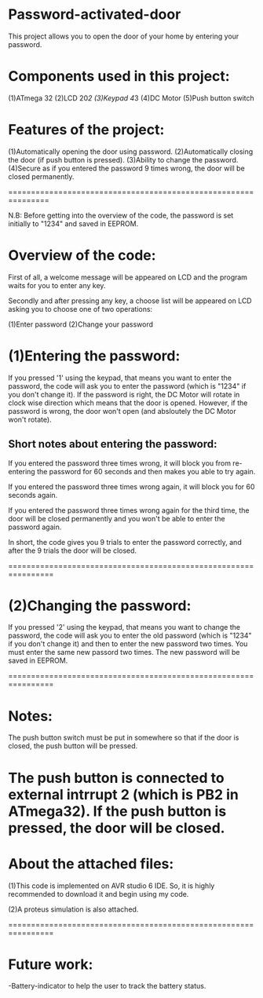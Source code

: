Password-activated-door
=======================

This project allows you to open the door of your home by entering your password.

Components used in this project:
================================
(1)ATmega 32
(2)LCD 20*2
(3)Keypad 4*3
(4)DC Motor
(5)Push button switch

Features of the project:
========================
(1)Automatically opening the door using password.
(2)Automatically closing the door (if push button is pressed).
(3)Ability to change the password.
(4)Secure as if you entered the password 9 times wrong, the door 
   will be closed permanently.

===============================================================

N.B: Before getting into the overview of the code, the password is set initially to "1234" and saved in EEPROM.

Overview of the code:
=====================

First of all, a welcome message will be appeared on LCD and the program waits for you to enter any key.

Secondly and after pressing any key, a choose list will be appeared on LCD asking you to choose one of two operations:

(1)Enter password 
(2)Change your password

(1)Entering the password:
=========================
If you pressed '1' using the keypad, that means you want to enter the password, the code will ask you to enter the password (which is "1234" if you don't change it).
If the password is right, the DC Motor will rotate in clock wise direction which means that the door is opened.
However, if the password is wrong, the door won't open (and absloutely the DC Motor won't rotate).

Short notes about entering the password:
----------------------------------------
If you entered the password three times wrong, it will block you from re-entering the password for 60 seconds and then makes you able to try again.

If you entered the password three times wrong again, it will block you for 60 seconds again.

If you entered the password three times wrong again for the third time, the door will be closed permanently and you won't be able to enter the password again.

In short, the code gives you 9 trials to enter the password correctly, and after the 9 trials the door will be closed.

================================================================

(2)Changing the password:
=========================
If you pressed '2' using the keypad, that means you want to change the password, the code will ask you to enter the old password (which is "1234" if you don't change it) and then to enter the new password two times. You must enter the same new passord two times. The new password will be saved in EEPROM.

================================================================

Notes:
======
The push button switch must be put in somewhere so that if the door is closed, the push button will be pressed.

The push button is connected to external intrrupt 2 (which is PB2 in ATmega32). If the push button is pressed, the door will be closed.
================================================================

About the attached files:
=========================
(1)This code is implemented on AVR studio 6 IDE. So, it is highly recommended to download it and begin using my code.

(2)A proteus simulation is also attached.

================================================================

Future work:
============
-Battery-indicator to help the user to track the battery status.